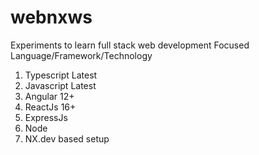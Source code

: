 # webnxws
Experiments to learn full stack web development
Focused Language/Framework/Technology
1) Typescript  Latest
2) Javascript Latest
3) Angular 12+
4) ReactJs 16+
5) ExpressJs
6) Node
7) NX.dev based setup


